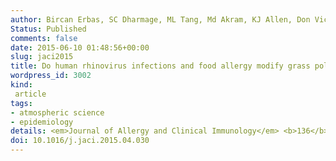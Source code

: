 ```yaml
---
author: Bircan Erbas, SC Dharmage, ML Tang, Md Akram, KJ Allen, Don Vicendese, JM Davies, Rob&nbsp;J&nbsp;Hyndman, Ed J Newbigin, PE Taylor, PG  Bardin, Michael J Abramson
Status: Published
comments: false
date: 2015-06-10 01:48:56+00:00
slug: jaci2015
title: Do human rhinovirus infections and food allergy modify grass pollen–induced asthma hospital admissions in children?
wordpress_id: 3002
kind:
 article
tags:
- atmospheric science
- epidemiology
details: <em>Journal of Allergy and Clinical Immunology</em> <b>136</b>(4), 1118–1120.e2
doi: 10.1016/j.jaci.2015.04.030
---
```

